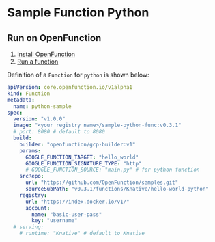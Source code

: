 # Sample Function Python

## Run on OpenFunction

1. [Install OpenFunction](https://github.com/OpenFunction/OpenFunction#quickstart)
2. [Run a function](https://github.com/OpenFunction/OpenFunction#sample-run-a-function)

Definition of a ```Function``` for ```python``` is shown below:

```yaml
apiVersion: core.openfunction.io/v1alpha1
kind: Function
metadata:
  name: python-sample
spec:
  version: "v1.0.0"
  image: "<your registry name>/sample-python-func:v0.3.1"
  # port: 8080 # default to 8080
  build:
    builder: "openfunction/gcp-builder:v1"
    params:
      GOOGLE_FUNCTION_TARGET: "hello_world"
      GOOGLE_FUNCTION_SIGNATURE_TYPE: "http"
      # GOOGLE_FUNCTION_SOURCE: "main.py" # for python function
    srcRepo:
      url: "https://github.com/OpenFunction/samples.git"
      sourceSubPath: "v0.3.1/functions/Knative/hello-world-python"
    registry:
      url: "https://index.docker.io/v1/"
      account:
        name: "basic-user-pass"
        key: "username"
  # serving:
    # runtime: "Knative" # default to Knative
```
